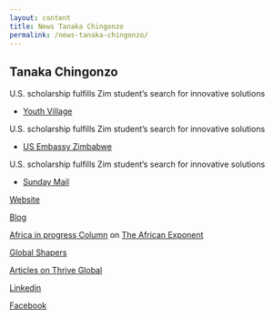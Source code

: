 ```yaml
---
layout: content
title: News Tanaka Chingonzo
permalink: /news-tanaka-chingonzo/
---
```

## Tanaka Chingonzo

U.S. scholarship fulfills Zim student’s search for innovative solutions
- [Youth Village](http://youthvillage.co.zw/2017/06/u-s-scholarship-fulfills-zim-students-search-for-innovative-solutions/)

U.S. scholarship fulfills Zim student’s search for innovative solutions
- [US Embassy Zimbabwe](https://zw.usembassy.gov/u-s-scholarship-fulfills-zim-students-search-innovative-solutions/)

U.S. scholarship fulfills Zim student’s search for innovative solutions
- [Sunday Mail](http://www.sundaymail.co.zw/a-simple-workshop-changed-my-life/)



[Website](http://tanaka.co.zw/)

[Blog](http://tanaka.co.zw/blog/)

[Africa in progress Column](https://www.africanexponent.com/profile/tanakachingonzo) on [The African Exponent](https://www.africanexponent.com/)

[Global Shapers](https://www.globalshapers.org/shapers/tanaka-chingonzo)

[Articles on Thrive Global](https://journal.thriveglobal.com/@tanakachingonzo)

[Linkedin](https://www.linkedin.com/in/tanakachingonzo/?ppe=1)

[Facebook](https://www.facebook.com/tanaka.ching)

